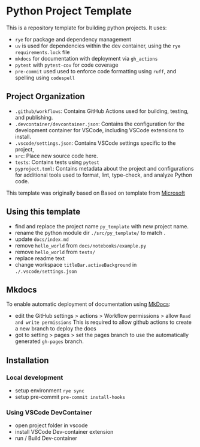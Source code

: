 # Python Project Template

This is a repository template for building python projects.
It uses:

- `rye` for package and dependency management
- `uv` is used for dependencies within the dev container, using the `rye` `requirements.lock` file
- `mkdocs` for documentation with deployment via `gh_actions`
- `pytest` with `pytest-cov` for code coverage
- `pre-commit` used used to enforce code formatting using `ruff`, and spelling using `codespell`


## Project Organization

- `.github/workflows`: Contains GitHub Actions used for building, testing, and publishing.
- `.devcontainer/devcontainer.json`: Contains the configuration for the development container for VSCode, including  VSCode extensions to install.
- `.vscode/settings.json`: Contains VSCode settings specific to the project,
- `src`: Place new source code here.
- `tests`: Contains tests using `pytest`
- `pyproject.toml`: Contains metadata about the project and configurations for additional tools used to format, lint, type-check, and analyze Python code.

This template was originally based on Based on template from [Microsoft](https://github.com/microsoft/python-package-template)

## Using this template

- find and replace the project name `py_template` with new project name. 
- rename the python module dir `./src/py_template/` to match .
- update `docs/index.md`
- remove `hello_world` from `docs/notebooks/example.py`
- remove `hello_world` from `tests/`
- replace readme text
- change workspace `titleBar.activeBackground` in `./.vscode/settings.json`

## Mkdocs

To enable automatic deployment of documentation using [MkDocs](https://www.mkdocs.org): 
- edit the GitHub settings > actions > Workflow permissions > allow `Read and write permissions`
  This is required to allow github actions to create a new branch to deploy the docs
- got to setting > pages > set the pages branch to use the automatically generated `gh-pages` branch. 


## Installation
### Local development
- setup environment `rye sync`
- setup pre-commit `pre-commit install-hooks`

### Using VSCode DevContainer
- open project folder in vscode
- install VSCode Dev-container extension
- run / Build Dev-container

